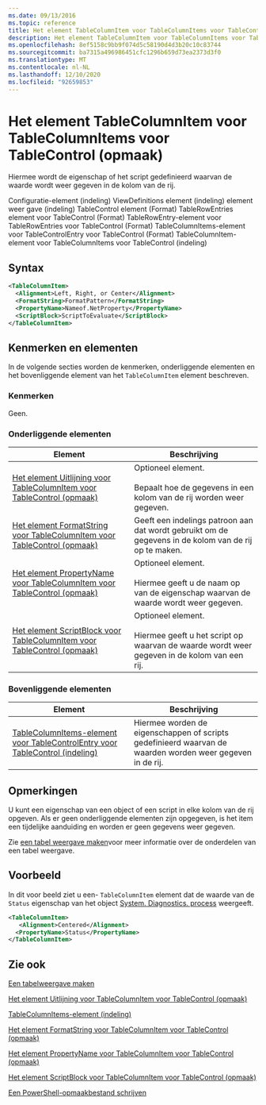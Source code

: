 ```yaml
---
ms.date: 09/13/2016
ms.topic: reference
title: Het element TableColumnItem voor TableColumnItems voor TableControl (opmaak)
description: Het element TableColumnItem voor TableColumnItems voor TableControl (opmaak)
ms.openlocfilehash: 8ef5158c9bb9f074d5c58190d4d3b20c10c83744
ms.sourcegitcommit: ba7315a496986451cfc1296b659d73ea2373d3f0
ms.translationtype: MT
ms.contentlocale: nl-NL
ms.lasthandoff: 12/10/2020
ms.locfileid: "92659853"
---
```

# <a name="tablecolumnitem-element-for-tablecolumnitems-for-tablecontrol-format"></a>Het element TableColumnItem voor TableColumnItems voor TableControl (opmaak)

Hiermee wordt de eigenschap of het script gedefinieerd waarvan de waarde wordt weer gegeven in de kolom van de rij.

Configuratie-element (indeling) ViewDefinitions element (indeling) element weer gave (indeling) TableControl element (Format) TableRowEntries element voor TableControl (Format) TableRowEntry-element voor TableRowEntries voor TableControl (Format) TableColumnItems-element voor TableControlEntry voor TableControl (Format) TableColumnItem-element voor TableColumnItems voor TableControl (indeling)

## <a name="syntax"></a>Syntax

```xml
<TableColumnItem>
  <Alignment>Left, Right, or Center</Alignment>
  <FormatString>FormatPattern</FormatString>
  <PropertyName>Nameof.NetProperty</PropertyName>
  <ScriptBlock>ScriptToEvaluate</ScriptBlock>
</TableColumnItem>
```

## <a name="attributes-and-elements"></a>Kenmerken en elementen

In de volgende secties worden de kenmerken, onderliggende elementen en het bovenliggende element van het `TableColumnItem` element beschreven.

### <a name="attributes"></a>Kenmerken

Geen.

### <a name="child-elements"></a>Onderliggende elementen

|Element|Beschrijving|
|-------------|-----------------|
|[Het element Uitlijning voor TableColumnItem voor TableControl (opmaak)](./alignment-element-for-tablecolumnitem-for-tablecontrol-format.md)|Optioneel element.<br /><br /> Bepaalt hoe de gegevens in een kolom van de rij worden weer gegeven.|
|[Het element FormatString voor TableColumnItem voor TableControl (opmaak)](./formatstring-element-for-tablecolumnitem-for-tablecontrol-format.md)|Geeft een indelings patroon aan dat wordt gebruikt om de gegevens in de kolom van de rij op te maken.|
|[Het element PropertyName voor TableColumnItem voor TableControl (opmaak)](./propertyname-element-for-tablecolumnitem-for-tablecontrol-format.md)|Optioneel element.<br /><br /> Hiermee geeft u de naam op van de eigenschap waarvan de waarde wordt weer gegeven.|
|[Het element ScriptBlock voor TableColumnItem voor TableControl (opmaak)](./scriptblock-element-for-tablecolumnitem-for-tablecontrol-format.md)|Optioneel element.<br /><br /> Hiermee geeft u het script op waarvan de waarde wordt weer gegeven in de kolom van een rij.|

### <a name="parent-elements"></a>Bovenliggende elementen

|Element|Beschrijving|
|-------------|-----------------|
|[TableColumnItems-element voor TableControlEntry voor TableControl (indeling)](./tablecolumnitems-element-for-tablerowentry-for-tablecontrol-format.md)|Hiermee worden de eigenschappen of scripts gedefinieerd waarvan de waarden worden weer gegeven in de rij.|

## <a name="remarks"></a>Opmerkingen

U kunt een eigenschap van een object of een script in elke kolom van de rij opgeven. Als er geen onderliggende elementen zijn opgegeven, is het item een tijdelijke aanduiding en worden er geen gegevens weer gegeven.

Zie [een tabel weergave maken](./creating-a-table-view.md)voor meer informatie over de onderdelen van een tabel weergave.

## <a name="example"></a>Voorbeeld

In dit voor beeld ziet u een- `TableColumnItem` element dat de waarde van de `Status` eigenschap van het object [System. Diagnostics. process](/dotnet/api/System.Diagnostics.Process) weergeeft.

```xml
<TableColumnItem>
   <Alignment>Centered</Alignment>
  <PropertyName>Status</PropertyName>
</TableColumnItem>

```

## <a name="see-also"></a>Zie ook

[Een tabelweergave maken](./creating-a-table-view.md)

[Het element Uitlijning voor TableColumnItem voor TableControl (opmaak)](./alignment-element-for-tablecolumnitem-for-tablecontrol-format.md)

[TableColumnItems-element (indeling)](./tablecolumnitems-element-for-tablerowentry-for-tablecontrol-format.md)

[Het element FormatString voor TableColumnItem voor TableControl (opmaak)](./formatstring-element-for-tablecolumnitem-for-tablecontrol-format.md)

[Het element PropertyName voor TableColumnItem voor TableControl (opmaak)](./propertyname-element-for-tablecolumnitem-for-tablecontrol-format.md)

[Het element ScriptBlock voor TableColumnItem voor TableControl (opmaak)](./scriptblock-element-for-tablecolumnitem-for-tablecontrol-format.md)

[Een PowerShell-opmaakbestand schrijven](./writing-a-powershell-formatting-file.md)
